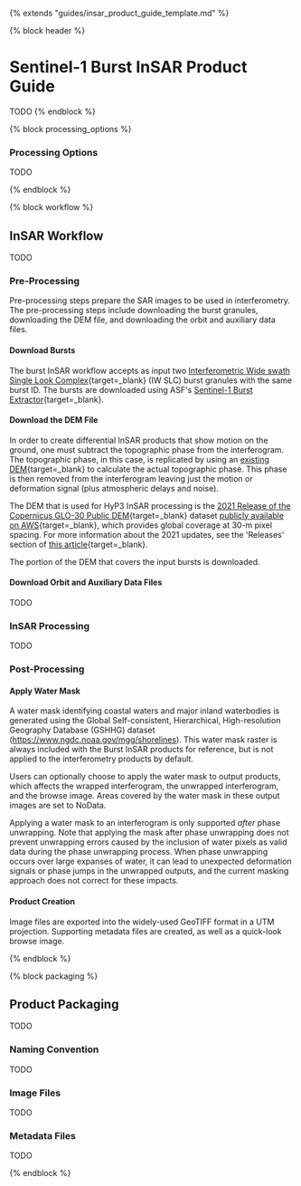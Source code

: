 {% extends "guides/insar_product_guide_template.md" %}

{% block header %}
# Sentinel-1 Burst InSAR Product Guide

TODO
{% endblock %}

{% block processing_options %}
### Processing Options
TODO

{% endblock %}

{% block workflow %}
## InSAR Workflow
TODO

### Pre-Processing

Pre-processing steps prepare the SAR images to be used in interferometry.
The pre-processing steps include downloading the burst granules,
downloading the DEM file,
and downloading the orbit and auxiliary data files.

#### Download Bursts

The burst InSAR workflow accepts as input two
[Interferometric Wide swath Single Look Complex](https://sentinel.esa.int/web/sentinel/user-guides/sentinel-1-sar/acquisition-modes/interferometric-wide-swath "https://sentinel.esa.int/web/sentinel/user-guides/sentinel-1-sar/acquisition-modes/interferometric-wide-swath" ){target=_blank}
(IW SLC) burst granules with the same burst ID.
The bursts are downloaded using ASF's
[Sentinel-1 Burst Extractor](https://sentinel1-burst-documentation.asf.alaska.edu/ "https://sentinel1-burst-documentation.asf.alaska.edu/" ){target=_blank}.

#### Download the DEM File

In order to create differential InSAR products that show motion on the ground,
one must subtract the topographic phase from the interferogram.
The topographic phase, in this case, is replicated by using an
[existing DEM](../dems.md "HyP3 DEM Documentation" ){target=_blank}
to calculate the actual topographic phase.
This phase is then removed from the interferogram leaving just the motion or deformation signal
(plus atmospheric delays and noise).

The DEM that is used for HyP3 InSAR processing is the
[2021 Release of the Copernicus GLO-30 Public DEM](https://spacedata.copernicus.eu/collections/copernicus-digital-elevation-model "Copernicus DEM" ){target=_blank}
dataset
[publicly available on AWS](https://registry.opendata.aws/copernicus-dem/ "https://registry.opendata.aws/copernicus-dem" ){target=_blank},
which provides global coverage at 30-m pixel spacing.
For more information about the 2021 updates, see the 'Releases' section of
[this article](https://spacedata.copernicus.eu/collections/copernicus-digital-elevation-model "Copernicus DEM" ){target=_blank}.

The portion of the DEM that covers the input bursts is downloaded.

#### Download Orbit and Auxiliary Data Files
TODO

### InSAR Processing
TODO

### Post-Processing

#### Apply Water Mask
A water mask identifying coastal waters and major inland waterbodies is generated using the Global Self-consistent,
Hierarchical, High-resolution Geography Database (GSHHG) dataset (https://www.ngdc.noaa.gov/mgg/shorelines). This water mask raster is always included with the Burst InSAR products for reference, but is not applied to the interferometry products by default.

Users can optionally choose to apply the water mask to output products, which affects the wrapped interferogram,
the unwrapped interferogram, and the browse image. Areas covered by the water mask in these output images are set to
NoData.

Applying a water mask to an interferogram is only supported *after* phase unwrapping. Note that
applying the mask after phase unwrapping does not prevent unwrapping errors caused by the inclusion of water pixels
as valid data during the phase unwrapping process. When phase unwrapping occurs over large expanses of water, it can
lead to unexpected deformation signals or phase jumps in the unwrapped outputs, and the current masking approach
does not correct for these impacts.

#### Product Creation
Image files are exported into the widely-used GeoTIFF format in a UTM projection. Supporting metadata files are created,
as well as a quick-look browse image.

{% endblock %}

{% block packaging %}
## Product Packaging
TODO

### Naming Convention
TODO

### Image Files
TODO

### Metadata Files
TODO

{% endblock %}
